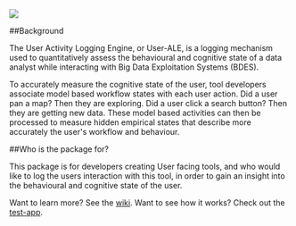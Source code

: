 <img src="https://raw.githubusercontent.com/draperlaboratory/user-ale/gh-pages/img/user-ale-small.png"/>

##Background

The User Activity Logging Engine, or User-ALE, is a logging mechanism used to quantitatively assess the behavioural and cognitive state of a data analyst while interacting with Big Data Exploitation Systems (BDES).

To accurately measure the cognitive state of the user, tool developers associate model based workflow states with each user action. Did a user pan a map? Then they are exploring. Did a user click a search button? Then they are getting new data. These model based activities can then be processed to measure hidden empirical states that describe more accurately the user's workflow and behaviour.

##Who is the package for?

This package is for developers creating User facing tools, and who would like to log the users interaction with this tool, in order to gain an insight into the behavioural and cognitive state of the user.


Want to learn more? See the [wiki](https://github.com/draperlaboratory/user-ale/wiki).
Want to see how it works? Check out the [test-app](http://draperlaboratory.github.io/user-ale/test_app/index.html).

